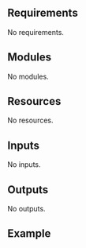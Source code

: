 <!-- BEGIN_TF_DOCS -->


## Requirements

No requirements.

## Modules

No modules.

## Resources

No resources.



## Inputs

No inputs.

## Outputs

No outputs.

## Example
<!-- END_TF_DOCS -->